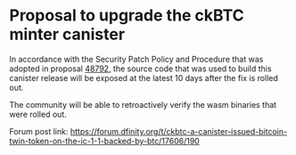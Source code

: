 # Proposal to upgrade the ckBTC minter canister

In accordance with the Security Patch Policy and Procedure that was adopted in proposal [48792](https://dashboard.internetcomputer.org/proposal/48792), the source code that was used to build this canister release will be exposed at the latest 10 days after the fix is rolled out.

The community will be able to retroactively verify the wasm binaries that were rolled out.

Forum post link: https://forum.dfinity.org/t/ckbtc-a-canister-issued-bitcoin-twin-token-on-the-ic-1-1-backed-by-btc/17606/190
